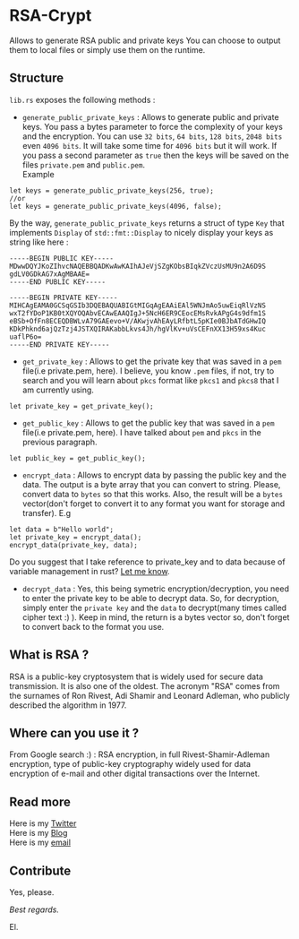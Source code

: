 # RSA-Crypt

Allows to generate RSA public and private keys
You can choose to output them to local files or simply use them on the runtime.

## Structure 

`lib.rs` exposes the following methods : 
- `generate_public_private_keys` : Allows to generate public and private keys. You pass a bytes parameter to force the complexity of your keys and the encryption. You can use `32 bits`, `64 bits`, `128 bits`, `2048 bits` even `4096 bits`. It will take some time for `4096 bits` but it will work. If you pass a second parameter as `true` then the keys will be saved on the files `private.pem` and `public.pem`.<br/>Example 
```
let keys = generate_public_private_keys(256, true);
//or 
let keys = generate_public_private_keys(4096, false);
```
By the way, `generate_public_private_keys` returns a struct of type `Key` that implements `Display` of `std::fmt::Display` to nicely display your keys as string like here :  
```
-----BEGIN PUBLIC KEY-----
MDwwDQYJKoZIhvcNAQEBBQADKwAwKAIhAJeVjSZgKObsBIqkZVczUsMU9n2A6D9S
gdLV0GDkAG7xAgMBAAE=
-----END PUBLIC KEY-----

-----BEGIN PRIVATE KEY-----
MIHCAgEAMA0GCSqGSIb3DQEBAQUABIGtMIGqAgEAAiEAl5WNJmAo5uwEiqRlVzNS
wxT2fYDoP1KB0tXQYOQAbvECAwEAAQIgJ+5NcH6ER9CEocEMsRvkAPgG4s9dfm1S
eBSb+OfFn8ECEQDBWLvA79GAEevo+V/AKwjvAhEAyLRfbtL5pKIe0BJbATdGHwIQ
KDkPhknd6ajQzTzj4JSTXQIRAKabbLkvs4Jh/hgVlKv+uVsCEFnXX13H59xs4Kuc
uaflP6o=
-----END PRIVATE KEY-----

```

- `get_private_key` : Allows to get the private key that was saved in a `pem` file(i.e private.pem, here). I believe, you know `.pem` files, if not, try to search and you will learn about `pkcs` format like `pkcs1` and `pkcs8` that I am currently using.

```
let private_key = get_private_key();
```

- `get_public_key` : Allows to get the public key that was saved in a `pem` file(i.e private.pem, here). I have talked about `pem` and `pkcs` in the previous paragraph.

```
let public_key = get_public_key();
```

- `encrypt_data` : Allows to encrypt data by passing the public key and the data. The output is a byte array that you can convert to string. Please, convert data to `bytes` so that this works. Also, the result will be a `bytes` vector(don't forget to convert it to any format you want for storage and transfer).
E.g 
```
let data = b"Hello world";
let private_key = encrypt_data();
encrypt_data(private_key, data);
```
Do you suggest that I take reference to private_key and to data because of variable management in rust? [Let me know](https://twitter.com/elielmathe).

- `decrypt_data` : Yes, this being symetric encryption/decryption, you need to enter the private key to be able to decrypt data. So, for decryption, simply enter the `private key` and the `data` to decrypt(many times called cipher text :) ). Keep in mind, the return is a bytes vector so, don't forget to convert back to the format you use.


## What is RSA ?

RSA is a public-key cryptosystem that is widely used for secure data transmission. It is also one of the oldest. The acronym "RSA" comes from the surnames of Ron Rivest, Adi Shamir and Leonard Adleman, who publicly described the algorithm in 1977.  

## Where can you use it ? 

From Google search :) : RSA encryption, in full Rivest-Shamir-Adleman encryption, type of public-key cryptography widely used for data encryption of e-mail and other digital transactions over the Internet.   

## Read more

Here is my [Twitter](https://twitter.com/elielmathe)  
Here is my [Blog](https://eliel.nfinic.com)  
Here is my [email](eliel@nfinic.com)  

## Contribute 

Yes, please.

<i>Best regards.</i>

El.
